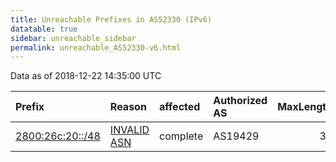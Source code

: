 ```yaml
---
title: Unreachable Prefixes in AS52330 (IPv6)
datatable: true
sidebar: unreachable_sidebar
permalink: unreachable_AS52330-v6.html
---
```


Data as of 2018-12-22 14:35:00 UTC


<div class="datatable-begin"></div>

| Prefix                                                     | Reason                                                                                                  | affected   | Authorized AS   |   MaxLength | Anchor                                         |   unreachable /48s |
|:-----------------------------------------------------------|:--------------------------------------------------------------------------------------------------------|:-----------|:----------------|------------:|:-----------------------------------------------|-------------------:|
| [2800:26c:20::/48](https://stat.ripe.net/2800:26c:20::/48) | [INVALID ASN](https://rpki-validator.ripe.net/announcement-preview?asn=AS52330&prefix=2800:26c:20::/48) | complete   | AS19429         |          32 | [LACNIC](unreachable_LACNIC_RPKI_Root-v6.html) |                  1 |

<div class="datatable-end"></div>
